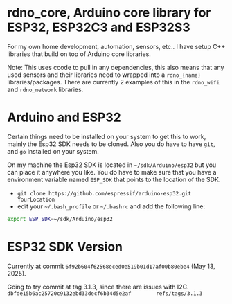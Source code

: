 # rdno_core, Arduino core library for ESP32, ESP32C3 and ESP32S3

For my own home development, automation, sensors, etc.. I have setup C++ libraries that build on top of Arduino core libraries. 

Note: This uses ccode to pull in any dependencies, this also means that any used sensors and their libraries need to wrapped 
into a `rdno_{name}` libraries/packages. There are currently 2 examples of this in the `rdno_wifi` and `rdno_network` libraries.

# Arduino and ESP32

Certain things need to be installed on your system to get this to work, mainly the Esp32 SDK needs to be cloned.
Also you do have to have `git`, and `go` installed on your system.

On my machine the Esp32 SDK is located in `~/sdk/Arduino/esp32` but you can place it anywhere you like. You do have to make
sure that you have a environment variable named `ESP_SDK` that points to the location of the SDK. 

- `git clone https://github.com/espressif/arduino-esp32.git YourLocation`
- edit your `~/.bash_profile` or `~/.bashrc` and add the following line:
```bash
export ESP_SDK=~/sdk/Arduino/esp32
```

# ESP32 SDK Version

Currently at commit `6f92b604f62568eced0e519b01d17af00b80ebe4` (May 13, 2025).

Going to try commit at tag 3.1.3, since there are issues with I2C.
`dbfde15b6ac25720c9132ebd33decf6b34d5e2af        refs/tags/3.1.3`
